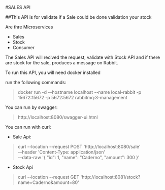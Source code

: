 #SALES API

##This API is for validate if a Sale could be done validation your stock 

Are thre Microservices
- Sales
- Stock
- Consumer

The Sales API will recived the request, validate with Stock API and if there are stock for the sale, produces a message on Rabbit.

To run this API, you will need docker installed

run the following commands:
>docker run -d --hostname localhost --name local-rabbit -p 15672:15672 -p 5672:5672 rabbitmq:3-management

You can run by swagger:
> http://localhost:8080/swagger-ui.html


You can run with curl:

- Sale Api:

>curl --location --request POST 'http://localhost:8080/sale' \
--header 'Content-Type: application/json' \
--data-raw '{
    "id": 1,
    "name": "Caderno",
    "amount": 300
}'

- Stock Api

>curl --location --request GET 'http://localhost:8081/stock?name=Caderno&amount=80'